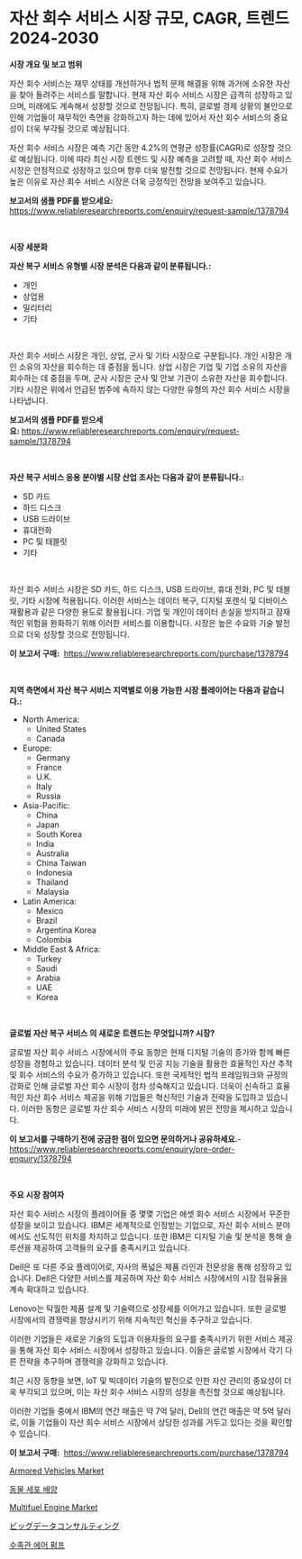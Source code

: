 <p><h1>자산 회수 서비스 시장 규모, CAGR, 트렌드 2024-2030</h1></p><p><strong>시장 개요 및 보고 범위</strong></p>
<p><p>자산 회수 서비스는 재무 상태를 개선하거나 법적 문제 해결을 위해 과거에 소유한 자산을 찾아 돌려주는 서비스를 말합니다. 현재 자산 회수 서비스 시장은 급격히 성장하고 있으며, 미래에도 계속해서 성장할 것으로 전망됩니다. 특히, 글로벌 경제 상황의 불안으로 인해 기업들이 재무적인 측면을 강화하고자 하는 데에 있어서 자산 회수 서비스의 중요성이 더욱 부각될 것으로 예상됩니다.</p><p>자산 회수 서비스 시장은 예측 기간 동안 4.2%의 연평균 성장률(CAGR)로 성장할 것으로 예상됩니다. 이에 따라 최신 시장 트렌드 및 시장 예측을 고려할 때, 자산 회수 서비스 시장은 안정적으로 성장하고 있으며 향후 더욱 발전할 것으로 전망됩니다. 현재 수요가 높은 이유로 자산 회수 서비스 시장은 더욱 긍정적인 전망을 보여주고 있습니다.</p></p>
<p><strong>보고서의 샘플 PDF를 받으세요:</strong> <a href="https://www.reliableresearchreports.com/enquiry/request-sample/1378794">https://www.reliableresearchreports.com/enquiry/request-sample/1378794</a></p>
<p>&nbsp;</p>
<p><strong>시장 세분화</strong></p>
<p><strong>자산 복구 서비스 유형별 시장 분석은 다음과 같이 분류됩니다.:</strong></p>
<p><ul><li>개인</li><li>상업용</li><li>밀리터리</li><li>기타</li></ul></p>
<p>&nbsp;</p>
<p><p>자산 회수 서비스 시장은 개인, 상업, 군사 및 기타 시장으로 구분됩니다. 개인 시장은 개인 소유의 자산을 회수하는 데 중점을 둡니다. 상업 시장은 기업 및 기업 소유의 자산을 회수하는 데 중점을 두며, 군사 시장은 군사 및 안보 기관이 소유한 자산을 회수합니다. 기타 시장은 위에서 언급된 범주에 속하지 않는 다양한 유형의 자산 회수 서비스 시장을 나타냅니다.</p></p>
<p><strong>보고서의 샘플 PDF를 받으세요:</strong>&nbsp;<a href="https://www.reliableresearchreports.com/enquiry/request-sample/1378794">https://www.reliableresearchreports.com/enquiry/request-sample/1378794</a></p>
<p>&nbsp;</p>
<p><strong> 자산 복구 서비스 응용 분야별 시장 산업 조사는 다음과 같이 분류됩니다.:</strong></p>
<p><ul><li>SD 카드</li><li>하드 디스크</li><li>USB 드라이브</li><li>휴대전화</li><li>PC 및 태블릿</li><li>기타</li></ul></p>
<p>&nbsp;</p>
<p><p>자산 회수 서비스 시장은 SD 카드, 하드 디스크, USB 드라이브, 휴대 전화, PC 및 태블릿, 기타 시장에 적용됩니다. 이러한 서비스는 데이터 복구, 디지털 포렌식 및 디바이스 재활용과 같은 다양한 용도로 활용됩니다. 기업 및 개인이 데이터 손실을 방지하고 잠재적인 위험을 완화하기 위해 이러한 서비스를 이용합니다. 시장은 높은 수요와 기술 발전으로 더욱 성장할 것으로 전망됩니다.</p></p>
<p><strong>이 보고서 구매:</strong>&nbsp; <a href="https://www.reliableresearchreports.com/purchase/1378794">https://www.reliableresearchreports.com/purchase/1378794</a></p>
<p>&nbsp;</p>
<p><strong>지역 측면에서 자산 복구 서비스 지역별로 이용 가능한 시장 플레이어는 다음과 같습니다.:</strong></p>
<p><ul>
    <li>
        North America:
        <ul>
            <li>United States</li>
            <li>Canada</li>
        </ul>
    </li>
    <li>
        Europe:
        <ul>
            <li>Germany</li>
            <li>France</li>
            <li>U.K.</li>
            <li>Italy</li>
            <li>Russia</li>
        </ul>
    </li>
    <li>
        Asia-Pacific:
        <ul>
            <li>China</li>
            <li>Japan</li>
            <li>South Korea</li>
            <li>India</li>
            <li>Australia</li>
            <li>China Taiwan</li>
            <li>Indonesia</li>
            <li>Thailand</li>
            <li>Malaysia</li>
        </ul>
    </li>
    <li>
        Latin America:
        <ul>
            <li>Mexico</li>
            <li>Brazil</li>
            <li>Argentina Korea</li>
            <li>Colombia</li>
        </ul>
    </li>
    <li>
        Middle East & Africa:
        <ul>
            <li>Turkey</li>
            <li>Saudi</li>
            <li>Arabia</li>
            <li>UAE</li>
            <li>Korea</li>
        </ul>
    </li>
    </ul></p>
<p>&nbsp;</p>
<p><strong>글로벌 자산 복구 서비스 의 새로운 트렌드는 무엇입니까? 시장?</strong></p>
<p><p>글로벌 자산 회수 서비스 시장에서의 주요 동향은 현재 디지털 기술의 증가와 함께 빠른 성장을 경험하고 있습니다. 데이터 분석 및 인공 지능 기술을 활용한 효율적인 자산 추적 및 회수 서비스의 수요가 증가하고 있습니다. 또한 국제적인 법적 프레임워크와 규정의 강화로 인해 글로벌 자산 회수 시장이 점차 성숙해지고 있습니다. 더욱이 신속하고 효율적인 자산 회수 서비스 제공을 위해 기업들은 혁신적인 기술과 전략을 도입하고 있습니다. 이러한 동향은 글로벌 자산 회수 서비스 시장의 미래에 밝은 전망을 제시하고 있습니다.</p></p>
<p><strong>이 보고서를 구매하기 전에 궁금한 점이 있으면 문의하거나 공유하세요.</strong>- <a href="https://www.reliableresearchreports.com/enquiry/pre-order-enquiry/1378794">https://www.reliableresearchreports.com/enquiry/pre-order-enquiry/1378794</a></p>
<p>&nbsp;</p>
<p><strong>주요 시장 참여자</strong></p>
<p><p>자산 회수 서비스 시장의 플레이어들 중 몇몇 기업은 애셋 회수 서비스 시장에서 꾸준한 성장을 보이고 있습니다. IBM은 세계적으로 인정받는 기업으로, 자산 회수 서비스 분야에서도 선도적인 위치를 차지하고 있습니다. 또한 IBM은 디지털 기술 및 분석을 통해 솔루션을 제공하여 고객들의 요구를 충족시키고 있습니다.</p><p>Dell은 또 다른 주요 플레이어로, 자사의 폭넓은 제품 라인과 전문성을 통해 성장하고 있습니다. Dell은 다양한 서비스를 제공하며 자산 회수 서비스 시장에서의 시장 점유율을 계속 확대하고 있습니다.</p><p>Lenovo는 탁월한 제품 설계 및 기술력으로 성장세를 이어가고 있습니다. 또한 글로벌 시장에서의 경쟁력을 향상시키기 위해 지속적인 혁신을 추구하고 있습니다.</p><p>이러한 기업들은 새로운 기술의 도입과 이용자들의 요구를 충족시키기 위한 서비스 제공을 통해 자산 회수 서비스 시장에서 성장하고 있습니다. 이들은 글로벌 시장에서 각기 다른 전략을 추구하며 경쟁력을 강화하고 있습니다.</p><p>최근 시장 동향을 보면, IoT 및 빅데이터 기술의 발전으로 인한 자산 관리의 중요성이 더욱 부각되고 있으며, 이는 자산 회수 서비스 시장의 성장을 촉진할 것으로 예상됩니다.</p><p>이러한 기업들 중에서 IBM의 연간 매출은 약 7억 달러, Dell의 연간 매출은 약 5억 달러로, 이들 기업들이 자산 회수 서비스 시장에서 상당한 성과를 거두고 있다는 것을 확인할 수 있습니다.</p></p>
<p><strong>이 보고서 구매:</strong>&nbsp;&nbsp;<a href="https://www.reliableresearchreports.com/purchase/1378794">https://www.reliableresearchreports.com/purchase/1378794</a></p>
<p><p><a href="https://issuu.com/reportprime-2/docs/armored-vehicles-market-size-2030.pptx">Armored Vehicles Market</a></p><p><a href="https://github.com/bunxhcci35271755/Market-Research-Report-List-1/blob/main/3705533772.md">동물 세포 배양</a></p><p><a href="https://issuu.com/reportprime-2/docs/multifuel-engine-market-size-2030.pptx">Multifuel Engine Market</a></p><p><a href="https://github.com/hwbcz413288296/Market-Research-Report-List-1/blob/main/35371711081.md">ビッグデータコンサルティング</a></p><p><a href="https://github.com/fredrickeglers/Market-Research-Report-List-1/blob/main/6807430773.md">수족관 에어 펌프</a></p></p>
